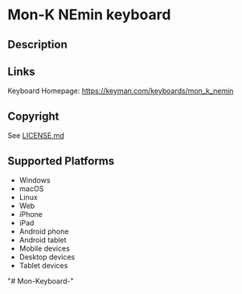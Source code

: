 Mon-K NEmin keyboard
==============

Description
-----------


Links
-----
Keyboard Homepage: https://keyman.com/keyboards/mon_k_nemin

Copyright
---------
See [LICENSE.md](LICENSE.md)

Supported Platforms
-------------------
 * Windows
 * macOS
 * Linux
 * Web
 * iPhone
 * iPad
 * Android phone
 * Android tablet
 * Mobile devices
 * Desktop devices
 * Tablet devices

"# Mon-Keyboard-" 
